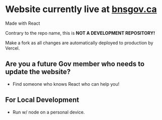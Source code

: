 # Website currently live at [bnsgov.ca](bnsgov.ca)

Made with React

Contrary to the repo name, this is **NOT A DEVELOPMENT REPOSITORY!** 

Make a fork as all changes are automatically deployed to production by Vercel.


## Are you a future Gov member who needs to update the website?
- Find someone who knows React who can help you!

## For Local Development

- Run w/ node on a personal device.
